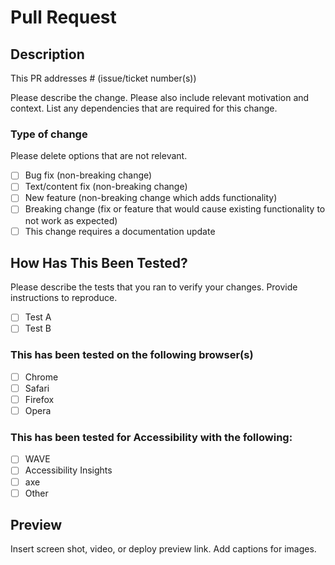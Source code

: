 # Pull Request

## Description

This PR addresses # (issue/ticket number(s))

Please describe the change. Please also include relevant motivation and context. List any dependencies that are required for this change.


### Type of change

Please delete options that are not relevant.

- [ ] Bug fix (non-breaking change)
- [ ] Text/content fix (non-breaking change)
- [ ] New feature (non-breaking change which adds functionality)
- [ ] Breaking change (fix or feature that would cause existing functionality to not work as expected)
- [ ] This change requires a documentation update

## How Has This Been Tested?

Please describe the tests that you ran to verify your changes. Provide instructions to reproduce. 

- [ ] Test A
- [ ] Test B

### This has been tested on the following browser(s)

- [ ] Chrome
- [ ] Safari
- [ ] Firefox
- [ ] Opera

### This has been tested for Accessibility with the following:

- [ ] WAVE
- [ ] Accessibility Insights
- [ ] axe
- [ ] Other

## Preview

Insert screen shot, video, or deploy preview link. Add captions for images.

